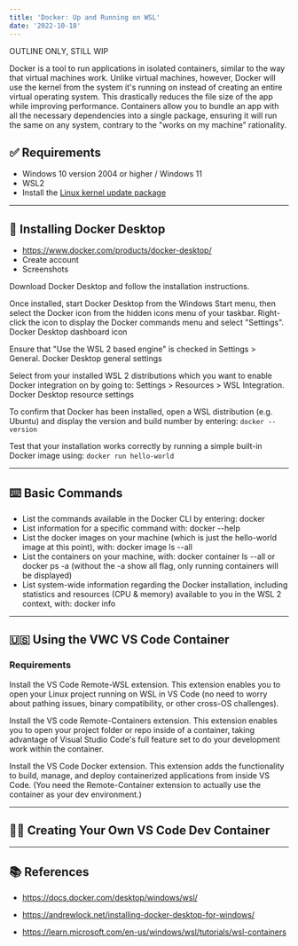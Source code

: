 ```yaml
---
title: 'Docker: Up and Running on WSL'
date: '2022-10-18'
---
```


OUTLINE ONLY, STILL WIP

Docker is a tool to run applications in isolated containers, similar to the way that virtual machines work. Unlike virtual machines, however, Docker will use the kernel from the system it's running on instead of creating an entire virtual operating system. This drastically reduces the file size of the app while improving performance. Containers allow you to bundle an app with all the necessary dependencies into a single package, ensuring it will run the same on any system, contrary to the "works on my machine" rationality.

## ✅ Requirements

- Windows 10 version 2004 or higher / Windows 11
- WSL2
- Install the [Linux kernel update package](https://learn.microsoft.com/en-us/windows/wsl/install-manual#step-4---download-the-linux-kernel-update-package)

---

## 🐳 Installing Docker Desktop

- https://www.docker.com/products/docker-desktop/
- Create account
- Screenshots

Download Docker Desktop and follow the installation instructions.

Once installed, start Docker Desktop from the Windows Start menu, then select the Docker icon from the hidden icons menu of your taskbar. Right-click the icon to display the Docker commands menu and select "Settings". Docker Desktop dashboard icon

Ensure that "Use the WSL 2 based engine" is checked in Settings > General. Docker Desktop general settings

Select from your installed WSL 2 distributions which you want to enable Docker integration on by going to: Settings > Resources > WSL Integration. Docker Desktop resource settings

To confirm that Docker has been installed, open a WSL distribution (e.g. Ubuntu) and display the version and build number by entering: `docker --version`

Test that your installation works correctly by running a simple built-in Docker image using: `docker run hello-world`

---

## ⌨️ Basic Commands

- List the commands available in the Docker CLI by entering: docker
- List information for a specific command with: docker <COMMAND> --help
- List the docker images on your machine (which is just the hello-world image at this point), with: docker image ls --all
- List the containers on your machine, with: docker container ls --all or docker ps -a (without the -a show all flag, only running containers will be displayed)
- List system-wide information regarding the Docker installation, including statistics and resources (CPU & memory) available to you in the WSL 2 context, with: docker info

---

## 🇺🇸 Using the VWC VS Code Container

### Requirements

Install the VS Code Remote-WSL extension. This extension enables you to open your Linux project running on WSL in VS Code (no need to worry about pathing issues, binary compatibility, or other cross-OS challenges).

Install the VS code Remote-Containers extension. This extension enables you to open your project folder or repo inside of a container, taking advantage of Visual Studio Code's full feature set to do your development work within the container.

Install the VS Code Docker extension. This extension adds the functionality to build, manage, and deploy containerized applications from inside VS Code. (You need the Remote-Container extension to actually use the container as your dev environment.)

---

## 🧑‍💻 Creating Your Own VS Code Dev Container

---

## 📚 References

- https://docs.docker.com/desktop/windows/wsl/

- https://andrewlock.net/installing-docker-desktop-for-windows/

- https://learn.microsoft.com/en-us/windows/wsl/tutorials/wsl-containers

